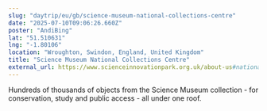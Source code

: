 ```yaml
---
slug: "daytrip/eu/gb/science-museum-national-collections-centre"
date: "2025-07-10T09:06:26.660Z"
poster: "AndiBing"
lat: "51.510631"
lng: "-1.80106"
location: "Wroughton, Swindon, England, United Kingdom"
title: "Science Museum National Collections Centre"
external_url: https://www.scienceinnovationpark.org.uk/about-us#national-collections-centre
---
```

Hundreds of thousands of objects from the Science Museum collection - for conservation, study and public access - all under one roof. 